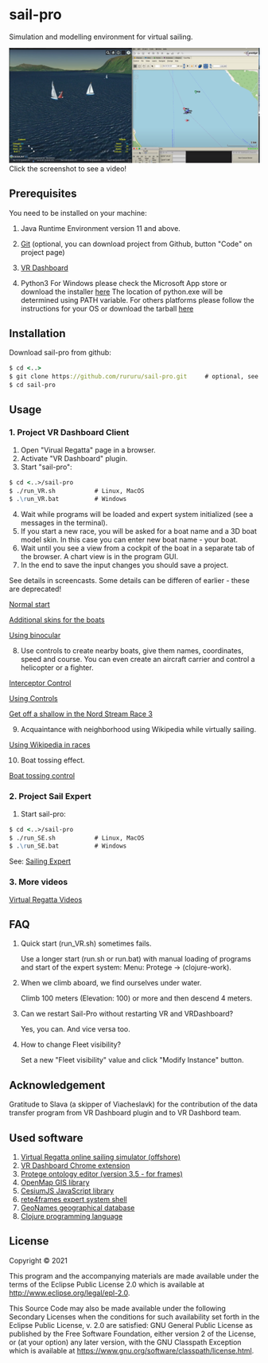 # sail-pro

Simulation and modelling environment for virtual sailing.

[![Watch the video](1.png)](https://www.youtube.com/watch?v=uabntPNL_kc)
Click the screenshot to see a video!

## Prerequisites

You need to be installed on your machine:

1. Java Runtime Environment version 11 and above.

2. [Git](https://git-scm.com/) (optional, you can download project from Github, button "Code" on project page)

4. [VR Dashboard](https://chrome.google.com/webstore/search/VR%20Dashboard)

5. Python3
    For Windows please check the Microsoft App store or download the installer [here](https://www.python.org/downloads/windows/)
        The location of python.exe will be determined using PATH variable.
    For others platforms please follow the instructions for your OS or download the tarball [here](https://www.python.org/downloads/)


## Installation

Download sail-pro from github:

```clj
$ cd <..>
$ git clone https://github.com/rururu/sail-pro.git     # optional, see above
$ cd sail-pro
```
## Usage

### 1. Project VR Dashboard Client

1. Open "Virual Regatta" page in a browser.
2. Activate "VR Dashboard" plugin. 
3. Start "sail-pro":

```clj
$ cd <..>/sail-pro
$ ./run_VR.sh 			# Linux, MacOS
$ .\run_VR.bat 	    	# Windows
```

4. Wait while programs will be loaded and expert system initialized (see a messages in the terminal).
5. If you start a new race, you will be asked for a boat name and a 3D boat model skin.
   In this case you can enter new boat name - your boat.
6. Wait until you see a view from a cockpit of the boat in a separate tab of the browser. 
   A chart view is in the program GUI.
7. In the end to save the input changes you should save a project. 

See details in screencasts. Some details can be differen of earlier - these are deprecated!

[Normal start](https://youtu.be/LNO3DLh5kLw)

[Additional skins for the boats](https://youtu.be/sIHWZAveyIg)

[Using binocular](https://youtu.be/tEdWtbOl-SQ)

8. Use controls to create nearby boats, give them names, coordinates, speed and course. 
    You can even create an aircraft carrier and control a helicopter or a fighter. 

[Interceptor Control](https://youtu.be/BMLnPYs6Tf8)

[Using Controls](https://youtu.be/pK9GTSEGQYQ)

[Get off a shallow in the Nord Stream Race 3](https://youtu.be/U5gG5pHpdcY)

9. Acquaintance with neighborhood using Wikipedia while virtually sailing.

[Using Wikipedia in races](https://youtu.be/GZFYdvlLbbw)

10. Boat tossing effect.

[Boat tossing control](https://youtu.be/27-_AhOrAg4)

### 2. Project Sail Expert

1. Start sail-pro:

```clj
$ cd <..>/sail-pro
$ ./run_SE.sh 			# Linux, MacOS
$ .\run_SE.bat 	    	# Windows
```

See: [Sailing Expert](https://youtu.be/VG87r7_gVz8)

### 3. More videos

[Virtual Regatta Videos](https://github.com/rururu/sail-pro/tree/main/doc/vr_videos.md)

## FAQ

1. Quick start (run_VR.sh) sometimes fails.

   Use a longer start (run.sh or run.bat) with manual loading of programs and start of the expert system:
   Menu: Protege -> (clojure-work).
   
3. When we climb aboard, we find ourselves under water.

   Climb 100 meters (Elevation: 100) or more and then descend 4 meters.
   
4. Can we restart Sail-Pro without restarting VR and VRDashboard?

   Yes, you can. And vice versa too.
   
5. How to change Fleet visibility?
   
   Set a new "Fleet visibility" value and click "Modify Instance" button.
   
## Acknowledgement

Gratitude to Slava (a skipper of Viacheslavk) for the contribution of the data transfer program from VR Dashboard plugin and to VR Dashbord team.

## Used software

1. [Virtual Regatta online sailing simulator (offshore)](https://www.virtualregatta.com/en/offshore-game/)
2. [VR Dashboard Chrome extension](https://chrome.google.com/webstore/search/VR%20Dashboard)
3. [Protege ontology editor (version 3.5 - for frames)](https://protegewiki.stanford.edu/wiki/Protege_Desktop_Old_Versions)
4. [OpenMap GIS library](http://openmap-java.org/)
5. [CesiumJS JavaScript library](https://cesium.com/platform/cesiumjs/)
6. [rete4frames expert system shell](https://github.com/rururu/rete4frames)
7. [GeoNames geographical database](https://www.geonames.org/)
8. [Clojure programming language](https://clojure.org/)

## License

Copyright © 2021

This program and the accompanying materials are made available under the
terms of the Eclipse Public License 2.0 which is available at
http://www.eclipse.org/legal/epl-2.0.

This Source Code may also be made available under the following Secondary
Licenses when the conditions for such availability set forth in the Eclipse
Public License, v. 2.0 are satisfied: GNU General Public License as published by
the Free Software Foundation, either version 2 of the License, or (at your
option) any later version, with the GNU Classpath Exception which is available
at https://www.gnu.org/software/classpath/license.html.
